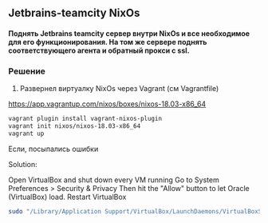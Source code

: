 ## Jetbrains-teamcity NixOs

#### Поднять Jetbrains teamcity сервер внутри NixOs и все необходимое для его функционирования. На том же сервере поднять соответствующего агента и обратный прокси с ssl.

### Решение
1) Развернел виртуалку NixOs через Vagrant (см Vagrantfile)

https://app.vagrantup.com/nixos/boxes/nixos-18.03-x86_64
```bash
vagrant plugin install vagrant-nixos-plugin
vagrant init nixos/nixos-18.03-x86_64
vagrant up
```


Если, посыпались ошибки

Solution:

Open VirtualBox and shut down every VM running
Go to System Preferences > Security & Privacy Then hit the "Allow" button to let Oracle (VirtualBox) load.
Restart VirtualBox

```bash
sudo "/Library/Application Support/VirtualBox/LaunchDaemons/VirtualBoxStartup.sh" restart
```